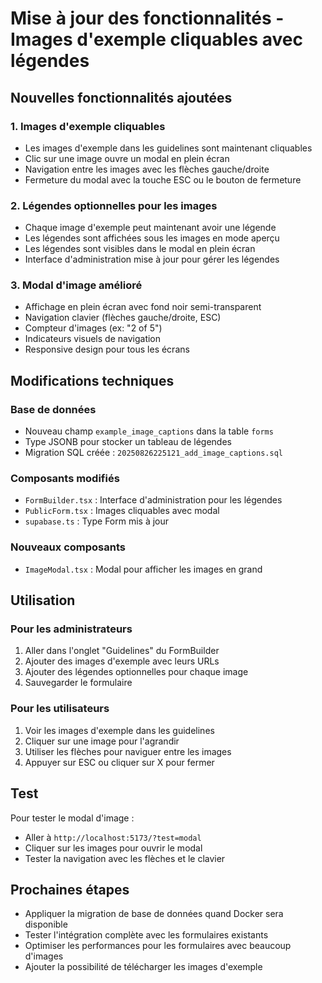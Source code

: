 # Mise à jour des fonctionnalités - Images d'exemple cliquables avec légendes

## Nouvelles fonctionnalités ajoutées

### 1. Images d'exemple cliquables
- Les images d'exemple dans les guidelines sont maintenant cliquables
- Clic sur une image ouvre un modal en plein écran
- Navigation entre les images avec les flèches gauche/droite
- Fermeture du modal avec la touche ESC ou le bouton de fermeture

### 2. Légendes optionnelles pour les images
- Chaque image d'exemple peut maintenant avoir une légende
- Les légendes sont affichées sous les images en mode aperçu
- Les légendes sont visibles dans le modal en plein écran
- Interface d'administration mise à jour pour gérer les légendes

### 3. Modal d'image amélioré
- Affichage en plein écran avec fond noir semi-transparent
- Navigation clavier (flèches gauche/droite, ESC)
- Compteur d'images (ex: "2 of 5")
- Indicateurs visuels de navigation
- Responsive design pour tous les écrans

## Modifications techniques

### Base de données
- Nouveau champ `example_image_captions` dans la table `forms`
- Type JSONB pour stocker un tableau de légendes
- Migration SQL créée : `20250826225121_add_image_captions.sql`

### Composants modifiés
- `FormBuilder.tsx` : Interface d'administration pour les légendes
- `PublicForm.tsx` : Images cliquables avec modal
- `supabase.ts` : Type Form mis à jour

### Nouveaux composants
- `ImageModal.tsx` : Modal pour afficher les images en grand

## Utilisation

### Pour les administrateurs
1. Aller dans l'onglet "Guidelines" du FormBuilder
2. Ajouter des images d'exemple avec leurs URLs
3. Ajouter des légendes optionnelles pour chaque image
4. Sauvegarder le formulaire

### Pour les utilisateurs
1. Voir les images d'exemple dans les guidelines
2. Cliquer sur une image pour l'agrandir
3. Utiliser les flèches pour naviguer entre les images
4. Appuyer sur ESC ou cliquer sur X pour fermer

## Test

Pour tester le modal d'image :
- Aller à `http://localhost:5173/?test=modal`
- Cliquer sur les images pour ouvrir le modal
- Tester la navigation avec les flèches et le clavier

## Prochaines étapes

- Appliquer la migration de base de données quand Docker sera disponible
- Tester l'intégration complète avec les formulaires existants
- Optimiser les performances pour les formulaires avec beaucoup d'images
- Ajouter la possibilité de télécharger les images d'exemple
